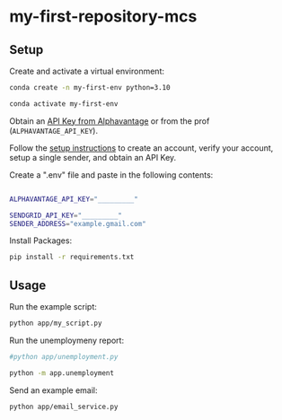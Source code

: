 # my-first-repository-mcs
 
## Setup

Create and activate a virtual environment:

```sh
conda create -n my-first-env python=3.10

conda activate my-first-env
```

Obtain an [API Key from Alphavantage](https://www.alphavantage.co/support/#api-key) or from the prof (`ALPHAVANTAGE_API_KEY`).

Follow the [setup instructions](https://github.com/prof-rossetti/intro-to-python/blob/main/notes/python/packages/sendgrid.md) to create an account, verify your account, setup a single sender, and obtain an API Key.

Create a ".env" file and paste in the following contents:

```sh

ALPHAVANTAGE_API_KEY="_________"

SENDGRID_API_KEY="_________"
SENDER_ADDRESS="example.gmail.com"
```



Install Packages:
```sh
pip install -r requirements.txt
```


## Usage

Run the example script:

```sh
python app/my_script.py
```

Run the unemploymeny report:

```sh
#python app/unemployment.py

python -m app.unemployment
```
Send an example email:

```sh
python app/email_service.py
```